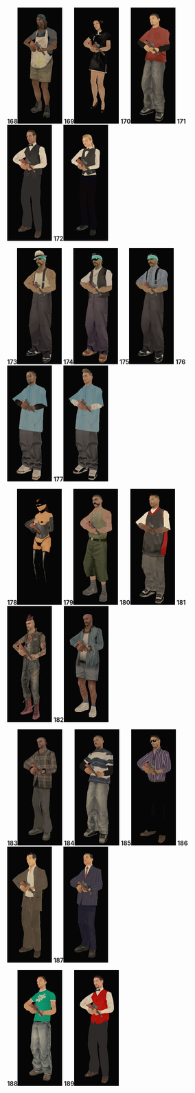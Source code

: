 **168**![Skinid168.jpg](/images/skinid168.jpg) **169**![Skinid169.jpg](/images/skinid169.jpg) **170**![Skinid170.jpg](/images/skinid170.jpg) **171**![Skinid171.jpg](/images/skinid171.jpg) **172**![Skinid172.jpg](/images/skinid172.jpg)

**173**![Skinid173.jpg](/images/skinid173.jpg) **174**![Skinid174.jpg](/images/skinid174.jpg) **175**![Skinid175.jpg](/images/skinid175.jpg) **176**![Skinid176.jpg](/images/skinid176.jpg) **177**![Skinid177.jpg](/images/skinid177.jpg)

**178**![Skinid178.jpg](/images/skinid178.jpg) **179**![Skinid179.jpg](/images/skinid179.jpg) **180**![Skinid180.jpg](/images/skinid180.jpg) **181**![Skinid181.jpg](/images/skinid181.jpg) **182**![Skinid182.jpg](/images/skinid182.jpg)

**183**![Skinid183.jpg](/images/skinid183.jpg) **184**![Skinid184.jpg](/images/skinid184.jpg) **185**![Skinid185.jpg](/images/skinid185.jpg) **186**![Skinid186.jpg](/images/skinid186.jpg) **187**![Skinid187.jpg](/images/skinid187.jpg)

**188**![Skinid188.jpg](/images/skinid188.jpg) **189**![Skinid189.jpg](/images/skinid189.jpg)
